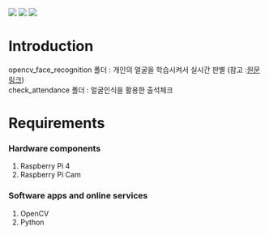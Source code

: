 <a href="https://www.python.org/downloads/release/python-370/"><img src='https://img.shields.io/badge/python-3.7-blue'></a>
<a href="https://opencv.org/releases/"><img src='https://img.shields.io/badge/openCV-4.2.0-green'></a>
<a href="https://www.raspberrypi.org/downloads//"><img src='https://img.shields.io/badge/raspberrypi-4-red'></a>

# Introduction
opencv_face_recognition 폴더 : 개인의 얼굴을 학습시켜서 실시간 판별 (참고 :<a href="https://www.hackster.io/mjrobot/real-time-face-recognition-an-end-to-end-project-a10826">원문링크</a>)<br />
check_attendance 폴더 : 얼굴인식을 활용한 출석체크 <br />

# Requirements
### Hardware components
  <ol>
      <li>Raspberry Pi 4</li>
      <li>Raspberry Pi Cam</li>
  </ol>

### Software apps and online services
 <ol>
  <li>OpenCV</li>
  <li>Python</li>
  </ol>
